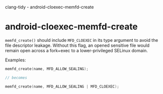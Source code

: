 clang-tidy - android-cloexec-memfd-create

</div>

# android-cloexec-memfd-create

`memfd_create()` should include `MFD_CLOEXEC` in its type argument to
avoid the file descriptor leakage. Without this flag, an opened
sensitive file would remain open across a fork+exec to a
lower-privileged SELinux domain.

Examples:

``` c++
memfd_create(name, MFD_ALLOW_SEALING);

// becomes

memfd_create(name, MFD_ALLOW_SEALING | MFD_CLOEXEC);
```
